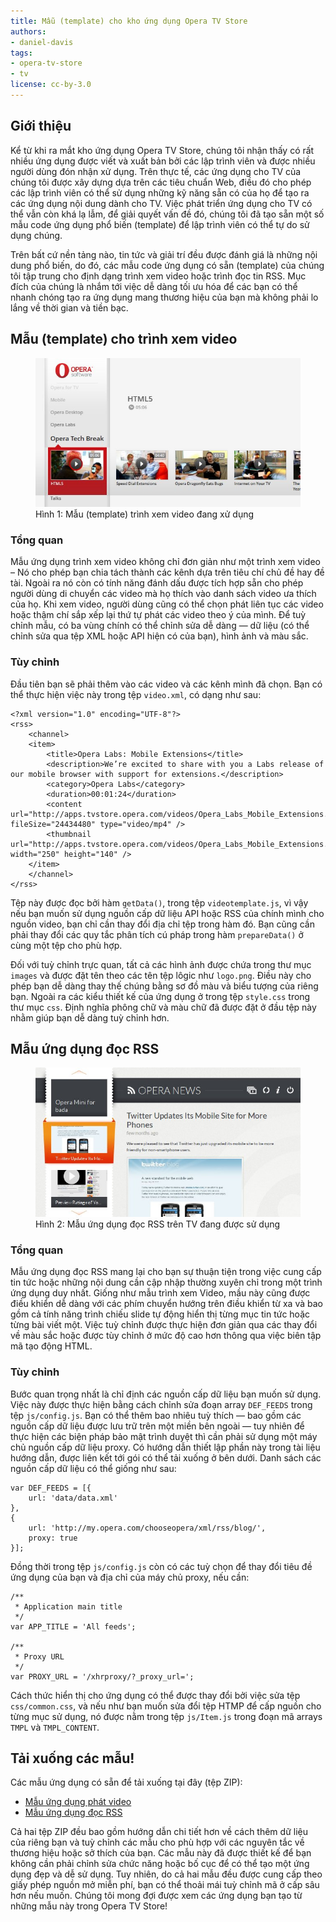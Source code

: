 ```yaml
---
title: Mẫu (template) cho kho ứng dụng Opera TV Store
authors:
- daniel-davis
tags:
- opera-tv-store
- tv
license: cc-by-3.0
---
```


## Giới thiệu

Kể từ khi ra mắt kho ứng dụng Opera TV Store, chúng tôi nhận thấy có rất nhiều ứng dụng được viết và xuất bản bởi các lập trình viên và được nhiều người dùng đón nhận xử dụng. Trên thực tế, các ứng dụng cho TV của chúng tôi được xây dựng dựa trên các tiêu chuẩn Web, điều đó cho phép các lập trình viên có thể sử dụng những kỹ năng sẵn có của họ để tạo ra các ứng dụng nội dung dành cho TV. Việc phát triển ứng dụng cho TV có thể vẫn còn khá lạ lẫm, để giải quyết vấn đề đó, chúng tôi đã tạo sẵn một số mẫu code ứng dụng phổ biến (template) để lập trình viên có thể tự do sử dụng chúng.

Trên bất cứ nền tảng nào, tin tức và giải trí đều được đánh giá là những nội dung phổ biến, do đó, các mẫu code ứng dụng có sẵn (template) của chúng tôi tập trung cho định dạng trình xem video hoặc trình đọc tin RSS. Mục đích của chúng là nhắm tới việc dễ dàng tối ưu hóa để các bạn có thể nhanh chóng tạo ra ứng dụng mang thương hiệu của bạn mà không phải lo lắng về thời gian và tiền bạc.

## Mẫu (template) cho trình xem video

<figure id="figure-1">
	<img src="/articles/opera-tv-store-app-templates/video-app-template.jpg" alt="Ảnh chụp màn hình minh hoạ ứng dụng phát video trên TV đang được sử dụng">
	<figcaption markdown="span">Hình 1: Mẫu (template) trình xem video đang xử dụng</figcaption>
</figure>

### Tổng quan

Mẫu ứng dụng trình xem video không chỉ đơn giản như một trình xem video – Nó cho phép bạn chia tách thành các kênh dựa trên tiêu chí chủ đề hay đề tài. Ngoài ra nó còn có tính năng đánh dấu được tích hợp sẵn cho phép người dùng di chuyển các video mà họ thích vào danh sách video ưa thích của họ. Khi xem video, người dùng cũng có thể chọn phát liên tục các video hoặc thậm chí sắp xếp lại thứ tự phát các video theo ý của mình. Để tuỳ chỉnh mẫu, có ba vùng chính có thể chỉnh sửa dễ dàng — dữ liệu (có thể chỉnh sửa qua tệp XML hoặc API hiện có của bạn), hình ảnh và màu sắc.

### Tùy chỉnh

Đầu tiên bạn sẽ phải thêm vào các video và các kênh mình đã chọn. Bạn có thể thực hiện việc này trong tệp `video.xml`, có dạng như sau:

	<?xml version="1.0" encoding="UTF-8"?>
	<rss>
		<channel>
		<item>
			<title>Opera Labs: Mobile Extensions</title>
			<description>We’re excited to share with you a Labs release of our mobile browser with support for extensions.</description>
			<category>Opera Labs</category>
			<duration>00:01:24</duration>
			<content url="http://apps.tvstore.opera.com/videos/Opera_Labs_Mobile_Extensions.mp4" fileSize="24434480" type="video/mp4" />
			<thumbnail url="http://apps.tvstore.opera.com/videos/Opera_Labs_Mobile_Extensions.jpg" width="250" height="140" />
		</item>
		</channel>
	</rss>

Tệp này được đọc bởi hàm `getData()`, trong tệp `videotemplate.js`, vì vậy nếu bạn muốn sử dụng nguồn cấp dữ liệu API hoặc RSS của chính mình cho nguồn video, bạn chỉ cần thay đổi địa chỉ tệp trong hàm đó. Bạn cũng cần phải thay đổi các quy tắc phân tích cú pháp trong hàm `prepareData()` ở cùng một tệp cho phù hợp.

Đối với tuỳ chỉnh trực quan, tất cả các hình ảnh được chứa trong thư mục `images` và được đặt tên theo các tên tệp lôgic như `logo.png`. Điều này cho phép bạn dễ dàng thay thế chúng bằng sơ đồ màu và biểu tượng của riêng bạn. Ngoài ra các kiểu thiết kế của ứng dụng ở trong tệp `style.css` trong thư mục `css`. Định nghĩa phông chữ và màu chữ đã được đặt ở đầu tệp này nhằm giúp bạn dễ dàng tuỳ chỉnh hơn.

## Mẫu ứng dụng đọc RSS

<figure id="figure-2">
	<img src="/articles/opera-tv-store-app-templates/rss-app-template.jpg" alt="Ảnh chụp màn hình minh hoạ ứng dụng đọc video trên TV đang được sử dụng">
	<figcaption markdown="span">Hình 2: Mẫu ứng dụng đọc RSS trên TV đang được sử dụng</figcaption>
</figure>

### Tổng quan

Mẫu ứng dụng đọc RSS mang lại cho bạn sự thuận tiện trong việc cung cấp tin tức hoặc những nội dung cần cập nhập thường xuyên chỉ trong một trình ứng dụng duy nhất. Giống như mẫu trình xem Video, mầu này cũng được điều khiển dễ dàng với các phím chuyển hướng trên điều khiển từ xa và bao gồm cả tính năng trình chiếu slide tự động hiển thị từng mục tin tức hoặc từng bài viết một. Việc tuỳ chỉnh được thực hiện đơn giản qua các thay đổi về màu sắc hoặc được tùy chỉnh ở mức độ cao hơn thông qua việc biên tập mã tạo động HTML.

### Tùy chỉnh

Bước quan trọng nhất là chỉ định các nguồn cấp dữ liệu bạn muốn sử dụng. Việc này được thực hiện bằng cách chỉnh sửa đoạn array `DEF_FEEDS` trong tệp `js/config.js`. Bạn có thể thêm bao nhiêu tuỳ thích — bao gồm các nguồn cấp dữ liệu được lưu trữ trên một miền bên ngoài — tuy nhiên để thực hiện các biện pháp bảo mật trình duyệt thì cần phải sử dụng một máy chủ nguồn cấp dữ liệu proxy. Có hướng dẫn thiết lập phần này trong tài liệu hướng dẫn, được liên kết tới gói có thể tải xuống ở bên dưới. Danh sách các nguồn cấp dữ liệu có thể giống như sau:

	var DEF_FEEDS = [{
		url: 'data/data.xml'
	},
	{
		url: 'http://my.opera.com/chooseopera/xml/rss/blog/',
		proxy: true
	}];

Đồng thời trong tệp `js/config.js` còn có các tuỳ chọn để thay đổi tiêu đề ứng dụng của bạn và địa chỉ của máy chủ proxy, nếu cần:

	/**
	 * Application main title
	 */
	var APP_TITLE = 'All feeds';

	/**
	 * Proxy URL
	 */
	var PROXY_URL = '/xhrproxy/?_proxy_url=';

Cách thức hiển thị cho ứng dụng có thể được thay đổi bởi việc sửa tệp `css/common.css`, và nếu như bạn muốn sửa đổi tệp HTMP để cấp nguồn cho từng mục sử dụng, nó được nằm trong tệp `js/Item.js` trong đoạn mã arrays `TMPL` và `TMPL_CONTENT`.

## Tải xuống các mẫu!

Các mẫu ứng dụng có sẵn để tải xuống tại đây (tệp ZIP):

- [Mẫu ứng dụng phát video][3]
- [Mẫu ứng dụng đọc RSS][4]

[3]: http://apps.tvstore.opera.com/templates/videotemplate.zip
[4]: http://apps.tvstore.opera.com/templates/rssreader.zip

Cả hai tệp ZIP đều bao gồm hướng dẫn chi tiết hơn về cách thêm dữ liệu của riêng bạn và tuỳ chỉnh các mẫu cho phù hợp với các nguyên tắc về thương hiệu hoặc sở thích của bạn. Các mẫu này đã được thiết kế để bạn không cần phải chỉnh sửa chức năng hoặc bố cục để có thể tạo một ứng dụng đẹp và dễ sử dụng. Tuy nhiên, do cả hai mẫu đều được cung cấp theo giấy phép nguồn mở miễn phí, bạn có thể thoải mái tuỳ chỉnh mã ở cấp sâu hơn nếu muốn. Chúng tôi mong đợi được xem các ứng dụng bạn tạo từ những mẫu này trong Opera TV Store!